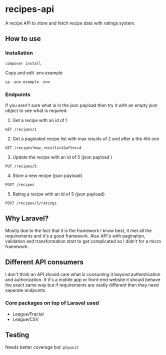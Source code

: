 # recipes-api

A recipe API to store and fetch recipe data with ratings system.

## How to use

### Installation
    
`composer install`

Copy and edit .env.example

`cp .env.example .env`

### Endpoints

If you aren't sure what is in the json payload then try it with an empty json object to see what is required.

1. Get a recipe with an id of 1

`GET /recipes/1`

2. Get a paginated recipe list with max results of 2 and after a the 4th one

`GET /recipes?max_results=2&after=4`

3. Update the recipe with an id of 5 (json payload )

`PUT /recipes/5`

4. Store a new recipe (json payload)

`POST /recipes`

5. Rating a recipe with an id of 5 (json payload)

`POST /recipes/5/ratings`

## Why Laravel?

Mostly due to the fact that it is the framework I know best, it met all the requirements and it's a good framework.
Also API's with pagination, validation and transformation start to get complicated so I didn't for a micro framework.

## Different API consumers

I don't think an API should care what is consuming it beyond authentication and authorization.
If it's a mobile app or front-end website it should behave the exact same way but if requirements are vastly
different then they need seperate endpoints.

### Core packages on top of Laravel used

* League/Fractal
* League/CSV

## Testing

Needs better coverage but: `phpunit`